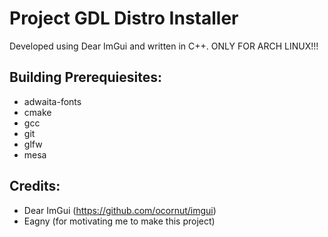 # Project GDL Distro Installer

Developed using Dear ImGui and written in C++.
ONLY FOR ARCH LINUX!!!


## Building Prerequiesites:
- adwaita-fonts
- cmake
- gcc
- git
- glfw
- mesa


## Credits: 
- Dear ImGui (https://github.com/ocornut/imgui)
- Eagny (for motivating me to make this project)
